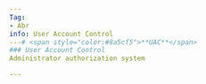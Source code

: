 ```yaml
---
Tag:
- Abr 
info: User Account Control 
---# <span style="color:#8a5cf5">**UAC**</span>
### User Account Control 
Administrator authorization system

---
```



